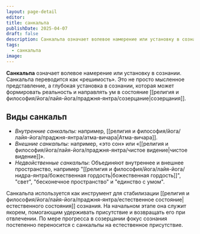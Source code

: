 ```yaml
---
layout: page-detail
editor: 
title: санкальпа
publishDate: 2025-04-07
draft: false
description: Санкальпа означает волевое намерение или установку в сознании. Санкальпа рассматривается как ключевой элемент в практике созерцания и духовном росте.
tags:
  - санкальпа
image:
---
```

**Санкальпа** означает волевое намерение или установку в сознании. Санкальпа переводится как «решимость». Это не просто мысленное представление, а глубокая установка в сознании, которая может формировать реальность и направлять ум в состояние [[религия и философия/йога/лайя-йога/праджня-янтра/созерцание|созерцания]].

## Виды санкальп
- *Внутренние санкальпы:* например, [[религия и философия/йога/лайя-йога/праджня-янтра/атма-вичара|Атма-вичара]].
- *Внешние санкальпы:* например, «это сон» или «[[религия и философия/йога/лайя-йога/праджня-янтра/чистое видение|чистое видение]]».
- *Недвойственные санкальпы*: Объединяют внутреннее и внешнее пространство, например "[[религия и философия/йога/лайя-йога/нидра-янтра/божественная гордость|божественная гордость]]", "свет", "бесконечное пространство" и "единство с умом".

Санкальпа используется как инструмент для стабилизации [[религия и философия/йога/лайя-йога/праджня-янтра/естественное состояние|естественного состояния]] сознания. На начальном этапе она служит якорем, помогающим удерживать присутствие и возвращать его при отвлечении. По мере прогресса в созерцании фокус сознания постепенно переносится с санкальпы на естественное присутствие.